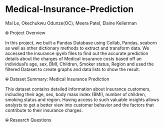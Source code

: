 # Medical-Insurance-Prediction

Mai Le, Okechukwu Odunze(OC), Meera Patel, Elaine Kellerman

⦿ Project Overview

In this project, we built a Pandas Database using Collab, Pandas, seaborn as well as other dictionary methods to extract and transform data. We accessed the insurance ipynb files to find out the accurate prediction details about the charges of Medical insurance costs based off an individual’s age, sex, BMI, Children, Smoker status, Region and used the filtered Dataset to create graphs and data lists to show the result.

⦿ Dataset Summary: Medical Insurance Prediction

This dataset contains detailed information about insurance customers, including their age, sex, body mass index (BMI), number of children, smoking status and region. Having access to such valuable insights allows analysts to get a better view into customer behavior and the factors that contribute to their insurance charges.

⦿ Research Questions
